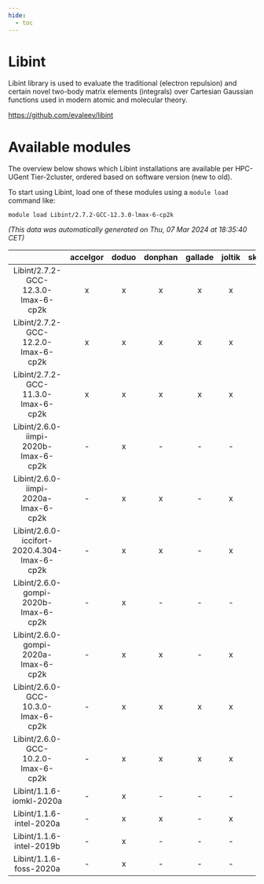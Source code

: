 ```yaml
---
hide:
  - toc
---
```


Libint
======


Libint library is used to evaluate the traditional (electron repulsion) and certain novel two-body matrix elements (integrals) over Cartesian Gaussian functions used in modern atomic and molecular theory.

https://github.com/evaleev/libint
# Available modules


The overview below shows which Libint installations are available per HPC-UGent Tier-2cluster, ordered based on software version (new to old).

To start using Libint, load one of these modules using a `module load` command like:

```shell
module load Libint/2.7.2-GCC-12.3.0-lmax-6-cp2k
```

*(This data was automatically generated on Thu, 07 Mar 2024 at 18:35:40 CET)*  

| |accelgor|doduo|donphan|gallade|joltik|skitty|
| :---: | :---: | :---: | :---: | :---: | :---: | :---: |
|Libint/2.7.2-GCC-12.3.0-lmax-6-cp2k|x|x|x|x|x|x|
|Libint/2.7.2-GCC-12.2.0-lmax-6-cp2k|x|x|x|x|x|x|
|Libint/2.7.2-GCC-11.3.0-lmax-6-cp2k|x|x|x|x|x|x|
|Libint/2.6.0-iimpi-2020b-lmax-6-cp2k|-|x|-|-|-|-|
|Libint/2.6.0-iimpi-2020a-lmax-6-cp2k|-|x|x|-|x|x|
|Libint/2.6.0-iccifort-2020.4.304-lmax-6-cp2k|-|x|x|-|x|-|
|Libint/2.6.0-gompi-2020b-lmax-6-cp2k|-|x|-|-|-|-|
|Libint/2.6.0-gompi-2020a-lmax-6-cp2k|-|x|x|-|x|x|
|Libint/2.6.0-GCC-10.3.0-lmax-6-cp2k|-|x|x|x|x|x|
|Libint/2.6.0-GCC-10.2.0-lmax-6-cp2k|-|x|x|x|x|x|
|Libint/1.1.6-iomkl-2020a|-|x|-|-|-|-|
|Libint/1.1.6-intel-2020a|-|x|x|-|x|x|
|Libint/1.1.6-intel-2019b|-|x|-|-|-|-|
|Libint/1.1.6-foss-2020a|-|x|-|-|-|-|
